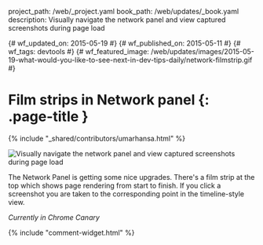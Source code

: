 project_path: /web/_project.yaml
book_path: /web/updates/_book.yaml
description: Visually navigate the network panel and view captured screenshots during page load

{# wf_updated_on: 2015-05-19 #}
{# wf_published_on: 2015-05-11 #}
{# wf_tags: devtools #}
{# wf_featured_image: /web/updates/images/2015-05-19-what-would-you-like-to-see-next-in-dev-tips-daily/network-filmstrip.gif #}

# Film strips in Network panel {: .page-title }

{% include "_shared/contributors/umarhansa.html" %}


<img src="/web/updates/images/2015-05-19-what-would-you-like-to-see-next-in-dev-tips-daily/network-filmstrip.gif" alt="Visually navigate the network panel and view captured screenshots during page load">

The Network Panel is getting some nice upgrades. There's a film strip at the top which shows page rendering from start to finish. If you click a screenshot you are taken to the corresponding point in the timeline-style view.

<em>Currently in Chrome Canary</em>


{% include "comment-widget.html" %}

